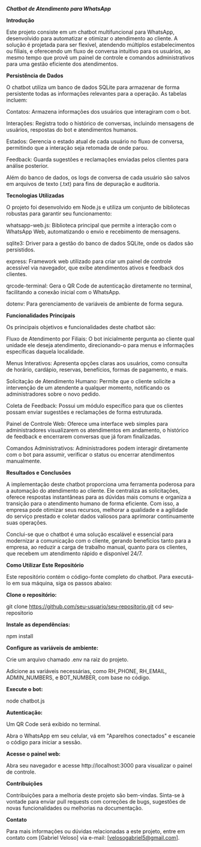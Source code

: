 ***Chatbot de Atendimento para WhatsApp***

**Introdução**

Este projeto consiste em um chatbot multifuncional para WhatsApp, desenvolvido para automatizar e otimizar o atendimento ao cliente. A solução é projetada para ser flexível, atendendo múltiplos estabelecimentos ou filiais, e oferecendo um fluxo de conversa intuitivo para os usuários, ao mesmo tempo que provê um painel de controle e comandos administrativos para uma gestão eficiente dos atendimentos.

**Persistência de Dados**

O chatbot utiliza um banco de dados SQLite para armazenar de forma persistente todas as informações relevantes para a operação. As tabelas incluem:

Contatos: Armazena informações dos usuários que interagiram com o bot.

Interações: Registra todo o histórico de conversas, incluindo mensagens de usuários, respostas do bot e atendimentos humanos.

Estados: Gerencia o estado atual de cada usuário no fluxo de conversa, permitindo que a interação seja retomada de onde parou.

Feedback: Guarda sugestões e reclamações enviadas pelos clientes para análise posterior.

Além do banco de dados, os logs de conversa de cada usuário são salvos em arquivos de texto (.txt) para fins de depuração e auditoria.

**Tecnologias Utilizadas**

O projeto foi desenvolvido em Node.js e utiliza um conjunto de bibliotecas robustas para garantir seu funcionamento:

whatsapp-web.js: Biblioteca principal que permite a interação com o WhatsApp Web, automatizando o envio e recebimento de mensagens.

sqlite3: Driver para a gestão do banco de dados SQLite, onde os dados são persistidos.

express: Framework web utilizado para criar um painel de controle acessível via navegador, que exibe atendimentos ativos e feedback dos clientes.

qrcode-terminal: Gera o QR Code de autenticação diretamente no terminal, facilitando a conexão inicial com o WhatsApp.

dotenv: Para gerenciamento de variáveis de ambiente de forma segura.

**Funcionalidades Principais**

Os principais objetivos e funcionalidades deste chatbot são:

Fluxo de Atendimento por Filiais: O bot inicialmente pergunta ao cliente qual unidade ele deseja atendimento, direcionando-o para menus e informações específicas daquela localidade.

Menus Interativos: Apresenta opções claras aos usuários, como consulta de horário, cardápio, reservas, benefícios, formas de pagamento, e mais.

Solicitação de Atendimento Humano: Permite que o cliente solicite a intervenção de um atendente a qualquer momento, notificando os administradores sobre o novo pedido.

Coleta de Feedback: Possui um módulo específico para que os clientes possam enviar sugestões e reclamações de forma estruturada.

Painel de Controle Web: Oferece uma interface web simples para administradores visualizarem os atendimentos em andamento, o histórico de feedback e encerrarem conversas que já foram finalizadas.

Comandos Administrativos: Administradores podem interagir diretamente com o bot para assumir, verificar o status ou encerrar atendimentos manualmente.

**Resultados e Conclusões**

A implementação deste chatbot proporciona uma ferramenta poderosa para a automação do atendimento ao cliente. Ele centraliza as solicitações, oferece respostas instantâneas para as dúvidas mais comuns e organiza a transição para o atendimento humano de forma eficiente. Com isso, a empresa pode otimizar seus recursos, melhorar a qualidade e a agilidade do serviço prestado e coletar dados valiosos para aprimorar continuamente suas operações.

Conclui-se que o chatbot é uma solução escalável e essencial para modernizar a comunicação com o cliente, gerando benefícios tanto para a empresa, ao reduzir a carga de trabalho manual, quanto para os clientes, que recebem um atendimento rápido e disponível 24/7.

**Como Utilizar Este Repositório**

Este repositório contém o código-fonte completo do chatbot. Para executá-lo em sua máquina, siga os passos abaixo:

**Clone o repositório:**

git clone https://github.com/seu-usuario/seu-repositorio.git
cd seu-repositorio

**Instale as dependências:**

npm install

**Configure as variáveis de ambiente:**

Crie um arquivo chamado .env na raiz do projeto.

Adicione as variáveis necessárias, como RH_PHONE, RH_EMAIL, ADMIN_NUMBERS, e BOT_NUMBER, com base no código.

**Execute o bot:**

node chatbot.js

**Autenticação:**

Um QR Code será exibido no terminal.

Abra o WhatsApp em seu celular, vá em "Aparelhos conectados" e escaneie o código para iniciar a sessão.

**Acesse o painel web:**

Abra seu navegador e acesse http://localhost:3000 para visualizar o painel de controle.

**Contribuições**

Contribuições para a melhoria deste projeto são bem-vindas. Sinta-se à vontade para enviar pull requests com correções de bugs, sugestões de novas funcionalidades ou melhorias na documentação.

**Contato**

Para mais informações ou dúvidas relacionadas a este projeto, entre em contato com [Gabriel Veloso] via e-mail: [velosogabriel5@gmail.com].
